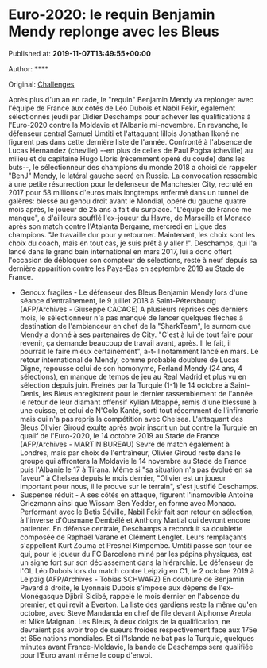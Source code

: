 
# Euro-2020: le requin Benjamin Mendy replonge avec les Bleus

Published at: **2019-11-07T13:49:55+00:00**

Author: ****

Original: [Challenges](https://www.challenges.fr/sport/euro-2020-le-requin-benjamin-mendy-replonge-avec-les-bleus_683667)

Après plus d'un an en rade, le "requin" Benjamin Mendy va replonger avec l'équipe de France aux côtés de Léo Dubois et Nabil Fekir, également sélectionnés jeudi par Didier Deschamps pour achever les qualifications à l'Euro-2020 contre la Moldavie et l'Albanie mi-novembre.
En revanche, le défenseur central Samuel Umtiti et l'attaquant lillois Jonathan Ikoné ne figurent pas dans cette dernière liste de l'année.
Confronté à l'absence de Lucas Hernandez (cheville) --en plus de celles de Paul Pogba (cheville) au milieu et du capitaine Hugo Lloris (récemment opéré du coude) dans les buts--, le sélectionneur des champions du monde 2018 a choisi de rappeler "BenJ" Mendy, le latéral gauche sacré en Russie.
La convocation ressemble à une petite résurrection pour le défenseur de Manchester City, recruté en 2017 pour 58 millions d'euros mais longtemps enfermé dans un tunnel de galères: blessé au genou droit avant le Mondial, opéré du gauche quatre mois après, le joueur de 25 ans a fait du surplace.
"L'équipe de France me manque", a d'ailleurs soufflé l'ex-joueur du Havre, de Marseille et Monaco après son match contre l'Atalanta Bergame, mercredi en Ligue des champions. "Je travaille dur pour y retourner. Maintenant, les choix sont les choix du coach, mais en tout cas, je suis prêt à y aller !".
Deschamps, qui l'a lancé dans le grand bain international en mars 2017, lui a donc offert l'occasion de débloquer son compteur de sélections, resté à neuf depuis sa dernière apparition contre les Pays-Bas en septembre 2018 au Stade de France.
- Genoux fragiles -
Le défenseur des Bleus Benjamin Mendy lors d'une séance d'entraînement, le 9 juillet 2018 à Saint-Pétersbourg (AFP/Archives - Giuseppe CACACE)
A plusieurs reprises ces derniers mois, le sélectionneur n'a pas manqué de lancer quelques flèches à destination de l'ambianceur en chef de la "SharkTeam", le surnom que Mendy a donné à ses partenaires de City.
"C'est à lui de tout faire pour revenir, ça demande beaucoup de travail avant, après. Il le fait, il pourrait le faire mieux certainement", a-t-il notamment lancé en mars.
Le retour international de Mendy, comme probable doublure de Lucas Digne, repousse celui de son homonyme, Ferland Mendy (24 ans, 4 sélections), en manque de temps de jeu au Real Madrid et plus vu en sélection depuis juin.
Freinés par la Turquie (1-1) le 14 octobre à Saint-Denis, les Bleus enregistrent pour le dernier rassemblement de l'année le retour de leur diamant offensif Kylian Mbappé, remis d'une blessure à une cuisse, et celui de N'Golo Kanté, sorti tout récemment de l'infirmerie mais qui n'a pas repris la compétition avec Chelsea.
L'attaquant des Bleus Olivier Giroud exulte après avoir inscrit un but contre la Turquie en qualif de l'Euro-2020, le 14 octobre 2019 au Stade de France (AFP/Archives - MARTIN BUREAU)
Sevré de match également à Londres, mais par choix de l'entraîneur, Olivier Giroud reste dans le groupe qui affrontera la Moldavie le 14 novembre au Stade de France puis l'Albanie le 17 à Tirana.
Même si "sa situation n'a pas évolué en sa faveur" à Chelsea depuis le mois dernier, "Olivier est un joueur important pour nous, il le prouve sur le terrain", s'est justifié Deschamps.
- Suspense réduit -
A ses côtés en attaque, figurent l'inamovible Antoine Griezmann ainsi que Wissam Ben Yedder, en forme avec Monaco. Performant avec le Betis Séville, Nabil Fekir fait son retour en sélection, à l'inverse d'Ousmane Dembélé et Anthony Martial qui devront encore patienter.
En défense centrale, Deschamps a reconduit sa doublette composée de Raphaël Varane et Clément Lenglet. Leurs remplaçants s'appellent Kurt Zouma et Presnel Kimpembe. Umtiti passe son tour ce qui, pour le joueur du FC Barcelone miné par les pépins physiques, est un signe fort sur son déclassement dans la hiérarchie.
Le défenseur de l'OL Léo Dubois lors du match contre Leipzig en C1, le 2 octobre 2019 à Leipzig (AFP/Archives - Tobias SCHWARZ)
En doublure de Benjamin Pavard à droite, le Lyonnais Dubois s'impose aux dépens de l'ex-Monégasque Djibril Sidibé, rappelé le mois dernier en l'absence du premier, et qui revit à Everton.
La liste des gardiens reste la même qu'en octobre, avec Steve Mandanda en chef de file devant Alphonse Areola et Mike Maignan.
Les Bleus, à deux doigts de la qualification, ne devraient pas avoir trop de sueurs froides respectivement face aux 175e et 65e nations mondiales. Et si l'Islande ne bat pas la Turquie, quelques minutes avant France-Moldavie, la bande de Deschamps sera qualifiée pour l'Euro avant même le coup d'envoi.
